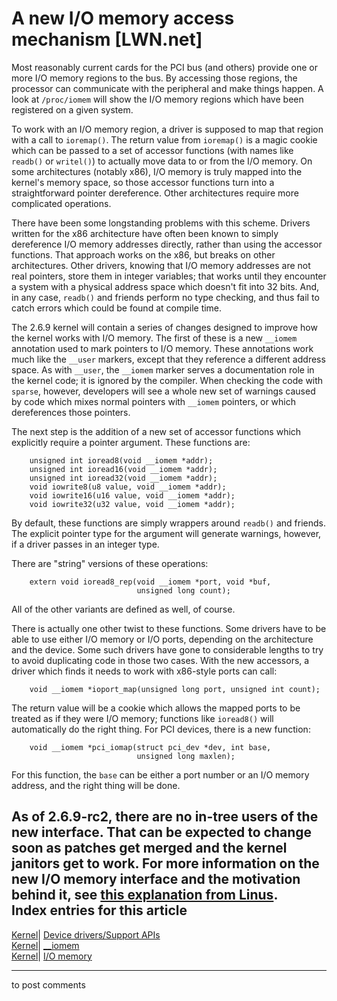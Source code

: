 # A new I/O memory access mechanism [LWN.net]

Most reasonably current cards for the PCI bus (and others) provide one or more I/O memory regions to the bus. By accessing those regions, the processor can communicate with the peripheral and make things happen. A look at `/proc/iomem` will show the I/O memory regions which have been registered on a given system. 

To work with an I/O memory region, a driver is supposed to map that region with a call to `ioremap()`. The return value from `ioremap()` is a magic cookie which can be passed to a set of accessor functions (with names like `readb()` or `writel()`) to actually move data to or from the I/O memory. On some architectures (notably x86), I/O memory is truly mapped into the kernel's memory space, so those accessor functions turn into a straightforward pointer dereference. Other architectures require more complicated operations. 

There have been some longstanding problems with this scheme. Drivers written for the x86 architecture have often been known to simply dereference I/O memory addresses directly, rather than using the accessor functions. That approach works on the x86, but breaks on other architectures. Other drivers, knowing that I/O memory addresses are not real pointers, store them in integer variables; that works until they encounter a system with a physical address space which doesn't fit into 32 bits. And, in any case, `readb()` and friends perform no type checking, and thus fail to catch errors which could be found at compile time. 

The 2.6.9 kernel will contain a series of changes designed to improve how the kernel works with I/O memory. The first of these is a new `__iomem` annotation used to mark pointers to I/O memory. These annotations work much like the `__user` markers, except that they reference a different address space. As with `__user`, the `__iomem` marker serves a documentation role in the kernel code; it is ignored by the compiler. When checking the code with `sparse`, however, developers will see a whole new set of warnings caused by code which mixes normal pointers with `__iomem` pointers, or which dereferences those pointers. 

The next step is the addition of a new set of accessor functions which explicitly require a pointer argument. These functions are: 
    
    
        unsigned int ioread8(void __iomem *addr);
        unsigned int ioread16(void __iomem *addr);
        unsigned int ioread32(void __iomem *addr);
        void iowrite8(u8 value, void __iomem *addr);
        void iowrite16(u16 value, void __iomem *addr);
        void iowrite32(u32 value, void __iomem *addr);
    

By default, these functions are simply wrappers around `readb()` and friends. The explicit pointer type for the argument will generate warnings, however, if a driver passes in an integer type. 

There are "string" versions of these operations: 
    
    
        extern void ioread8_rep(void __iomem *port, void *buf, 
                                unsigned long count);
    

All of the other variants are defined as well, of course. 

There is actually one other twist to these functions. Some drivers have to be able to use either I/O memory or I/O ports, depending on the architecture and the device. Some such drivers have gone to considerable lengths to try to avoid duplicating code in those two cases. With the new accessors, a driver which finds it needs to work with x86-style ports can call: 
    
    
        void __iomem *ioport_map(unsigned long port, unsigned int count);
    

The return value will be a cookie which allows the mapped ports to be treated as if they were I/O memory; functions like `ioread8()` will automatically do the right thing. For PCI devices, there is a new function: 
    
    
        void __iomem *pci_iomap(struct pci_dev *dev, int base, 
                                unsigned long maxlen);
    

For this function, the `base` can be either a port number or an I/O memory address, and the right thing will be done. 

As of 2.6.9-rc2, there are no in-tree users of the new interface. That can be expected to change soon as patches get merged and the kernel janitors get to work. For more information on the new I/O memory interface and the motivation behind it, see [this explanation from Linus](/Articles/102240/).  
Index entries for this article  
---  
[Kernel](/Kernel/Index)| [Device drivers/Support APIs](/Kernel/Index#Device_drivers-Support_APIs)  
[Kernel](/Kernel/Index)| [__iomem](/Kernel/Index#__iomem)  
[Kernel](/Kernel/Index)| [I/O memory](/Kernel/Index#IO_memory)  
  


* * *

to post comments 
